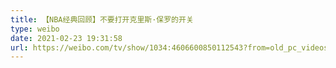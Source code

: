 ```yaml
---
title: 【NBA经典回顾】不要打开克里斯·保罗的开关
type: weibo
date: 2021-02-23 19:31:58
url: https://weibo.com/tv/show/1034:4606600850112543?from=old_pc_videoshow
---
```


<!-- more -->